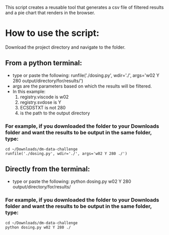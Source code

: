 This script creates a reusable tool that generates a csv file of filtered results and a pie chart that renders in the browser. 

How to use the script:
===================================
Download the project directory and navigate to the folder.

From a python terminal:
------------

- type or paste the following: ﻿runfile('./dosing.py', wdir='./', args='w02 Y 280 output/directory/for/results/')
- args are the parameters based on which the results will be filtered. 
- In this example:
	1. registry.viscode is w02
	2. registry.svdose is Y
	3. ECSDSTXT is not 280
	4. is the path to the output directory
	
### For example, if you downloaded the folder to your Downloads folder and want the results to be output in the same folder, type:
	cd ~/Downloads/dm-data-challenge
	runfile('./dosing.py', wdir='./', args='w02 Y 280 ./')	

Directly from the terminal:
------------
- type or paste the following:   python dosing.py w02 Y 280 output/directory/for/results/

### For example, if you downloaded the folder to your Downloads folder and want the results to be output in the same folder, type:
	cd ~/Downloads/dm-data-challenge
	python dosing.py w02 Y 280 ./

